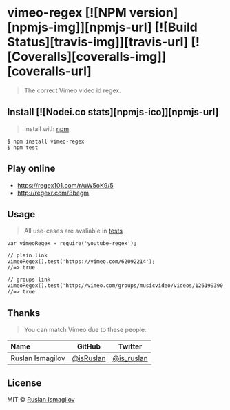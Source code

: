 # vimeo-regex [![NPM version][npmjs-img]][npmjs-url] [![Build Status][travis-img]][travis-url] [![Coveralls][coveralls-img]][coveralls-url] 
> The correct Vimeo video id regex.


## Install [![Nodei.co stats][npmjs-ico]][npmjs-url] 
> Install with [npm](https://npmjs.org)

```
$ npm install vimeo-regex
$ npm test
```


## Play online
 - https://regex101.com/r/uW5oK9/5
 - http://regexr.com/3begm

## Usage
> All use-cases are avaliable in [tests](./test.js)

```
var vimeoRegex = require('youtube-regex');

// plain link
vimeoRegex().test('https://vimeo.com/62092214');
//=> true

// groups link
vimeoRegex().test('http://vimeo.com/groups/musicvideo/videos/126199390');
//=> true
```



## Thanks
> You can match Vimeo due to these people:

<table>
<thead>
<tr><th align="left">Name</th><th>GitHub</th><th>Twitter</th></tr>
</thead>
<tbody>
<tr><td align="left">Ruslan Ismagilov</td><td><a href="https://github.com/isRuslan">@isRuslan</a></td><td><a href="http://twitter.com/is_ruslan">@is_ruslan</a></td></tr>
</tbody>
</table>

## License
MIT © [Ruslan Ismagilov](https://github.com/isRuslan)
